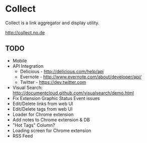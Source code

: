 Collect
=================

Collect is a link aggregator and display utility.

http://collect.no.de

TODO
----------

* Mobile
* API Integration
    * Delicious - http://delicious.com/help/api 
    * Evernote - http://www.evernote.com/about/developer/api/
    * Twitter - https://dev.twitter.com 
* Visual Search: http://documentcloud.github.com/visualsearch/demo.html
* Fix Extension Graphic Status Event issues
* Edit/Delete links from web UI
* Edit/Delete tags from web UI
* Loader for Chrome extension
* Add notes to Chrome extension & DB
* "Hot Tags" Column?
* Loading screen for Chrome extension
* RSS Feed

